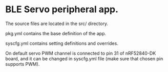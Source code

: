 # BLE Servo peripheral app.

The source files are located in the src/ directory.

pkg.yml contains the base definition of the app.

syscfg.yml contains setting definitions and overrides.

On default servo PWM channel is connected to pin 31 of nRF52840-DK board,
and it can be changed in syscfg.yml file (make sure that chosen pin supports PWM).
